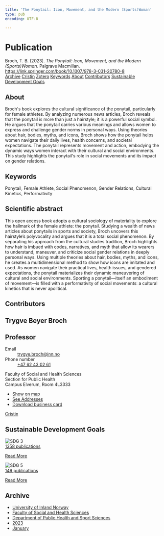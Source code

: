 ```yaml
---
title: 'The Ponytail: Icon, Movement, and the Modern (Sports)Woman'
type: pub
encoding: UTF-8

---
```

<h1>Publication</h1>
<article id="csl-bib-container-F4EJIL28" class="csl-bib-container">
  <div class="csl-bib-body"> <div class="csl-entry">Broch, T. B. (2023). <i>The Ponytail: Icon, Movement, and the Modern (Sports)Woman</i>. Palgrave Macmillan. <a href="https://link.springer.com/book/10.1007/978-3-031-20780-8">https://link.springer.com/book/10.1007/978-3-031-20780-8</a></div> </div>
  <div class="csl-bib-buttons">
    <a href="#taxonomy-article-F4EJIL28" alt="archive" class="csl-bib-button">Archive</a>
    <a href="https://app.cristin.no/results/show.jsf?id=2099700" alt="Cristin" class="csl-bib-button">Cristin</a>
    <a href="http://zotero.org/groups/5881554/items/F4EJIL28" alt="Zotero" class="csl-bib-button">Zotero</a>
    <a href="#keywords-article-F4EJIL28" alt="keywords" class="csl-bib-button">Keywords</a>
    <a href="#about-article-F4EJIL28" alt="about_pub" class="csl-bib-button">About</a>
    <a href="#contributors-article-F4EJIL28" alt="contributors" class="csl-bib-button">Contributors</a>
    <a href="#sdg-article-F4EJIL28" alt="sdg" class="csl-bib-button">Sustainable Development Goals</a>
  </div>
  <div id="csl-bib-meta-container-F4EJIL28"></div>
</article>
<div id="csl-bib-meta-F4EJIL28" class="csl-bib-meta">
  <article id="about-article-F4EJIL28" class="about_pub-article">
    <h1>About</h1>
    Broch's book explores the cultural significance of the ponytail, particularly for female athletes. By analyzing numerous news articles, Broch reveals that the ponytail is more than just a hairstyle; it is a powerful social symbol. He argues that the ponytail carries various meanings and allows women to express and challenge gender norms in personal ways. Using theories about hair, bodies, myths, and icons, Broch shows how the ponytail helps women navigate their daily lives, health concerns, and societal expectations. The ponytail represents movement and action, embodying the dynamic ways women interact with their cultural and social environments. This study highlights the ponytail's role in social movements and its impact on gender relations.
  </article>
  <article id="keywords-article-F4EJIL28" class="keywords-article">
    <h1>Keywords</h1>
    Ponytail, Female Athlete, Social Phenomenon, Gender Relations, Cultural Kinetics, Performativity
  </article>
  <article id="abstract-article-F4EJIL28" class="abstract-article">
    <h1>Scientific abstract</h1>
    This open access book adopts a cultural sociology of materiality to explore the hallmark of the female athlete: the ponytail. Studying a wealth of news articles about ponytails in sports and society, Broch uncovers this hairstyle’s polyvocality and argues that it is a total social phenomenon. By separating his approach from the cultural studies tradition, Broch highlights how hair is imbued with codes, narratives, and myth that allow its wearers to understand, maneuver, and criticize social gender relations in deeply personal ways. Using multiple theories about hair, bodies, myths, and icons, he creates a multidimensional method to show how icons are imitated and used. As women navigate their practical lives, health issues, and gendered expectations, the ponytail materializes their dynamic maneuvering of cultural and social environments. Sporting a ponytail—itself an embodiment of movement—is filled with a performativity of social movements: a cultural kinetics that is never apolitical.
  </article>
  <article id="contributors-article-F4EJIL28" class="contributors-article">
    <h1>Contributors</h1>
    <div class="personas"> <div class="vrtx-hinn-person-card"> <div class="photo"> <i class="lar la-user-circle missing-person"></i> </div> <div class="info"> <hgroup><h1>Trygve Beyer Broch</h1> <h2>Professor</h2> </hgroup><dl> <dt>Email</dt> <dd> <a href="mailto:trygve.broch@inn.no">trygve.broch@inn.no</a> </dd> <dt>Phone number</dt> <dd><a href="tel:+4762430261"> +47 62 43 02 61 </a></dd> </dl> <p> Faculty of Social and Health Sciences<br> Section for Public Health<br> Campus Elverum, Room 4L3333 </p> <ul class="vrtx-hinn-links"> <li><a href="https://www.google.com/maps?q=60.88177,11.53669">Show on map</a></li> <li><a href="https://www.inn.no/english/find-an-employee/trygve-broch.html#vrtx-hinn-addresses">See Addresses</a></li> <li><a href="https://www.inn.no/english/find-an-employee/trygve-broch.html?vrtx=vcf">Download business card</a></li> </ul> </div> </div> <a href="https://app.cristin.no/persons/show.jsf?id=328623" alt="Cristin URL" class="personas-cristin">Cristin</a> </div>
  </article>
  <article id="sdg-article-F4EJIL28" class="sdg-article">
    <h1>Sustainable Development Goals</h1>
    <div class="sdg-container"><div id="sdg3" class="sdg">
        <img src="{{< params subfolder >}}images/sdg/sdg03_en.png" class="image" alt="SDG 3">
        <div class="sdg-overlay">
          <a href="/en/archive/?key=?sdg=3#archive" class="sdg-publication-count"><span>1358</span> publications</a>
          <p><a href="https://sdgs.un.org/goals/goal3" class="sdg-read-more">Read More</a></p>
        </div>
      </div> <div id="sdg5" class="sdg">
        <img src="{{< params subfolder >}}images/sdg/sdg05_en.png" class="image" alt="SDG 5">
        <div class="sdg-overlay">
          <a href="/en/archive/?key=?sdg=5#archive" class="sdg-publication-count"><span>149</span> publications</a>
          <p><a href="https://sdgs.un.org/goals/goal5" class="sdg-read-more">Read More</a></p>
        </div>
      </div></div>
  </article>
  <article id="taxonomy-article-F4EJIL28" class="taxonomy-article">
    <h1>Archive</h1>
    <ul>
      <li>
        <a href="/en/archive/?key=3DCRN523">University of Inland Norway</a>
      </li>
      <li>
        <a href="/en/archive/?key=IDKFS3MX">Faculty of Social and Health Sciences</a>
      </li>
      <li>
        <a href="/en/archive/?key=FJXE3Z8X">Department of Public Health and Sport Sciences</a>
      </li>
      <li>
        <a href="/en/archive/?key=5HKEZMYN">2023</a>
      </li>
      <li>
        <a href="/en/archive/?key=XRIHPNV5">January</a>
      </li>
    </ul>
  </article>
</div>
